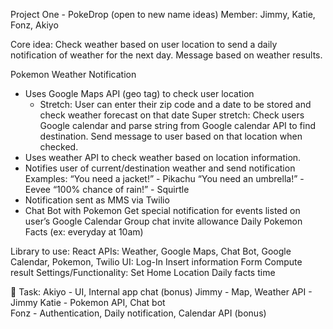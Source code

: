 Project One - PokeDrop (open to new name ideas) Member: Jimmy, Katie, Fonz, Akiyo

Core idea: Check weather based on user location to send a daily notification of weather for the next day. Message based on weather results.

Pokemon Weather Notification 
- Uses Google Maps API (geo tag) to check user location
  - Stretch: User can enter their zip code and a date to be stored and check weather forecast on that date
    Super stretch: Check users Google calendar and parse string from Google calendar API to find destination. Send message to user based on that location when checked.
- Uses weather API to check weather based on location information.
- Notifies user of current/destination weather and send notification
  Examples: 
    “You need a jacket!” - Pikachu 
    “You need an umbrella!” - Eevee 
    “100% chance of rain!” - Squirtle 
- Notification sent as MMS via Twilio
- Chat Bot with Pokemon Get special notification for events listed on user’s Google Calendar Group chat invite allowance Daily Pokemon Facts (ex: everyday at 10am)

Library to use: React
APIs: Weather, Google Maps, Chat Bot, Google Calendar, Pokemon, Twilio
UI: Log-In Insert information Form Compute result
Settings/Functionality: Set Home Location Daily facts time

 Task: 
  Akiyo - UI, Internal app chat (bonus)
  Jimmy - Map, Weather API - Jimmy 
  Katie - Pokemon API, Chat bot  
  Fonz - Authentication, Daily notification, Calendar API (bonus)
